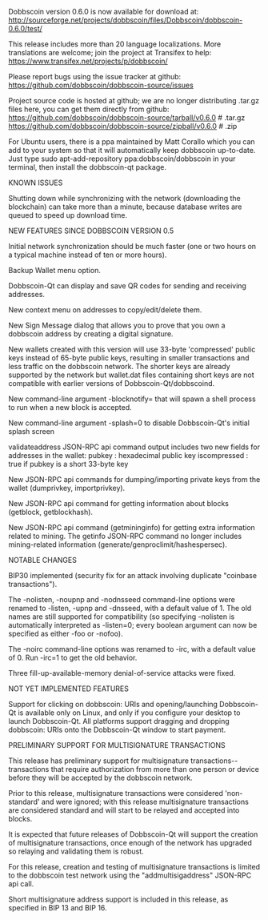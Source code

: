 Dobbscoin version 0.6.0 is now available for download at:
http://sourceforge.net/projects/dobbscoin/files/Dobbscoin/dobbscoin-0.6.0/test/

This release includes more than 20 language localizations.
More translations are welcome; join the
project at Transifex to help:
https://www.transifex.net/projects/p/dobbscoin/

Please report bugs using the issue tracker at github:
https://github.com/dobbscoin/dobbscoin-source/issues

Project source code is hosted at github; we are no longer
distributing .tar.gz files here, you can get them
directly from github:
https://github.com/dobbscoin/dobbscoin-source/tarball/v0.6.0  # .tar.gz
https://github.com/dobbscoin/dobbscoin-source/zipball/v0.6.0  # .zip

For Ubuntu users, there is a ppa maintained by Matt Corallo which
you can add to your system so that it will automatically keep
dobbscoin up-to-date.  Just type
sudo apt-add-repository ppa:dobbscoin/dobbscoin
in your terminal, then install the dobbscoin-qt package.


KNOWN ISSUES

Shutting down while synchronizing with the network
(downloading the blockchain) can take more than a minute,
because database writes are queued to speed up download
time.


NEW FEATURES SINCE DOBBSCOIN VERSION 0.5

Initial network synchronization should be much faster
(one or two hours on a typical machine instead of ten or more
hours).

Backup Wallet menu option.

Dobbscoin-Qt can display and save QR codes for sending
and receiving addresses.

New context menu on addresses to copy/edit/delete them.

New Sign Message dialog that allows you to prove that you
own a dobbscoin address by creating a digital
signature.

New wallets created with this version will
use 33-byte 'compressed' public keys instead of
65-byte public keys, resulting in smaller
transactions and less traffic on the dobbscoin
network. The shorter keys are already supported
by the network but wallet.dat files containing
short keys are not compatible with earlier
versions of Dobbscoin-Qt/dobbscoind.

New command-line argument -blocknotify=<command>
that will spawn a shell process to run <command> 
when a new block is accepted.

New command-line argument -splash=0 to disable
Dobbscoin-Qt's initial splash screen

validateaddress JSON-RPC api command output includes
two new fields for addresses in the wallet:
pubkey : hexadecimal public key
iscompressed : true if pubkey is a short 33-byte key

New JSON-RPC api commands for dumping/importing
private keys from the wallet (dumprivkey, importprivkey).

New JSON-RPC api command for getting information about
blocks (getblock, getblockhash).

New JSON-RPC api command (getmininginfo) for getting
extra information related to mining. The getinfo
JSON-RPC command no longer includes mining-related
information (generate/genproclimit/hashespersec).



NOTABLE CHANGES

BIP30 implemented (security fix for an attack involving
duplicate "coinbase transactions").

The -nolisten, -noupnp and -nodnsseed command-line
options were renamed to -listen, -upnp and -dnsseed,
with a default value of 1. The old names are still
supported for compatibility (so specifying -nolisten
is automatically interpreted as -listen=0; every
boolean argument can now be specified as either
-foo or -nofoo).

The -noirc command-line options was renamed to
-irc, with a default value of 0. Run -irc=1 to
get the old behavior.

Three fill-up-available-memory denial-of-service
attacks were fixed.


NOT YET IMPLEMENTED FEATURES

Support for clicking on dobbscoin: URIs and
opening/launching Dobbscoin-Qt is available only on Linux,
and only if you configure your desktop to launch
Dobbscoin-Qt. All platforms support dragging and dropping
dobbscoin: URIs onto the Dobbscoin-Qt window to start
payment.


PRELIMINARY SUPPORT FOR MULTISIGNATURE TRANSACTIONS

This release has preliminary support for multisignature
transactions-- transactions that require authorization
from more than one person or device before they
will be accepted by the dobbscoin network.

Prior to this release, multisignature transactions
were considered 'non-standard' and were ignored;
with this release multisignature transactions are
considered standard and will start to be relayed
and accepted into blocks.

It is expected that future releases of Dobbscoin-Qt
will support the creation of multisignature transactions,
once enough of the network has upgraded so relaying
and validating them is robust.

For this release, creation and testing of multisignature
transactions is limited to the dobbscoin test network using
the "addmultisigaddress" JSON-RPC api call.

Short multisignature address support is included in this
release, as specified in BIP 13 and BIP 16.
